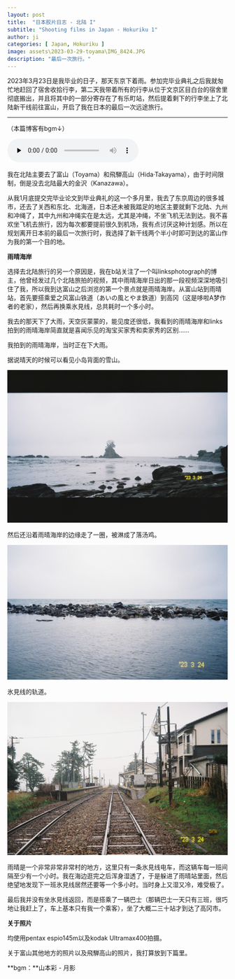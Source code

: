 ```yaml
---
layout: post
title:  "日本胶片日志 - 北陆 I"
subtitle: "Shooting films in Japan - Hokuriku 1"
author: ji
categories: [ Japan, Hokuriku ]
image: assets\2023-03-29-toyama\IMG_8424.JPG
description: "最后一次旅行。"
---
```



2023年3月23日是我毕业的日子，那天东京下着雨。参加完毕业典礼之后我就匆忙地赶回了宿舍收拾行李，第二天我带着所有的行李从位于文京区目白台的宿舍里彻底搬出，并且将其中的一部分寄存在了有乐町站，然后提着剩下的行李坐上了北陆新干线前往富山，开启了我在日本的最后一次远途旅行。



----



（本篇博客有bgm↓）



<audio id="audio" controls="" preload="none">
<source id="mp3" src="..\assets\2023-03-29-toyama\山本彩 - 月影.mp3">
</audio>



我在北陆主要去了富山（Toyama）和飛騨高山（Hida·Takayama），由于时间限制，倒是没去北陆最大的金沢（Kanazawa）。



从我1月底提交完毕业论文到毕业典礼的这一个多月里，我去了东京周边的很多城市，还去了关西和东北、北海道，日本还未被我踏足的地区主要就剩下北陆、九州和冲绳了，其中九州和冲绳实在是太远，尤其是冲绳，不坐飞机无法到达。我不喜欢坐飞机去旅行，因为每次都要提前很久到机场，我有点讨厌这种计划感。所以在规划离开日本前的最后一次旅行时，我选择了新干线两个半小时即可到达的富山作为我的第一个目的地。



**雨晴海岸**

选择去北陆旅行的另一个原因是，我在b站关注了一个叫linksphotograph的博主，他曾经发过几个北陆旅拍的视频，其中雨晴海岸日出的那一段视频深深地吸引住了我，所以我到达富山之后浏览的第一个景点就是雨晴海岸。从富山站到雨晴站，首先要搭乘爱之风富山铁道（あいの風とやま鉄道）到高冈（这是哆啦A梦作者的老家），然后再换乘氷見线，总共耗时一个多小时。



我去的那天下了大雨，天空灰蒙蒙的，能见度还很低，我看到的雨晴海岸和links拍到的雨晴海岸简直就是喜闻乐见的淘宝买家秀和卖家秀的区别……



我拍到的雨晴海岸，当时正在下大雨。

据说晴天的时候可以看见小岛背面的雪山。

![](..\assets\2023-03-29-toyama\IMG_8424.JPG)



然后还沿着雨晴海岸的边缘走了一圈，被淋成了落汤鸡。



![](..\assets\2023-03-29-toyama\IMG_8398.JPG)



氷見线的轨道。

![](..\assets\2023-03-29-toyama\IMG_8396.JPG)



雨晴是一个非常非常非常村的地方，这里只有一条氷見线电车，而这辆车每一班间隔至少有一个小时。我在海边逛完之后浑身湿透了，于是躲进了雨晴站里面，然后绝望地发现下一班氷見线居然还要等一个多小时。当时身上又湿又冷，难受极了。



最后我并没有坐氷見线返回，而是搭乘了一辆巴士（那辆巴士一天只有三班，很巧地让我赶上了，车上基本只有我一个乘客），坐了大概二三十站才到达了高冈市。





**关于照片**

均使用pentax espio145m以及kodak Ultramax400拍摄。

关于富山其他地方的照片以及飛騨高山的照片，我打算放到下篇里。



**bgm：**山本彩 - 月影
